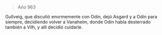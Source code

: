 > Año 963

Gullveig, que discutió enormemente con Odín, dejó Asgard y a Odín para siempre, decidiendo volver a Vanaheim, donde Odín había desterrado también a Vilh, y allí decidió cuidarle.